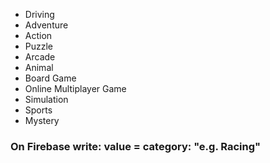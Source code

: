 * Driving
* Adventure
* Action
* Puzzle
* Arcade
* Animal
* Board Game
* Online Multiplayer Game
* Simulation
* Sports
* Mystery

### On Firebase write: value = category: "e.g. Racing"